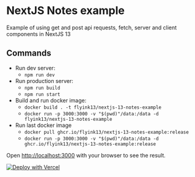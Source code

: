 # NextJS Notes example
Example of using get and post api requests, fetch, server and client components in NextJS 13

## Commands
- Run dev server:
  - ```npm run dev```
- Run production server:
  - ```npm run build```
  - ```npm run start```
- Build and run docker image:
  - ```docker build . -t flyink13/nextjs-13-notes-example```
  - ```docker run -p 3000:3000 -v "$(pwd)"/data:/data -d flyink13/nextjs-13-notes-example```
- Run last docker image
  - ```docker pull ghcr.io/flyink13/nextjs-13-notes-example:release```
  - ```docker run -p 3000:3000 -v "$(pwd)"/data:/data -d ghcr.io/flyink13/nextjs-13-notes-example:release```

Open [http://localhost:3000](http://localhost:3000) with your browser to see the result.

[![Deploy with Vercel](https://vercel.com/button)](https://vercel.com/new/clone?repository-url=https%3A%2F%2Fgithub.com%2FFlyInk13%2Fnextjs-13-notes-example)

